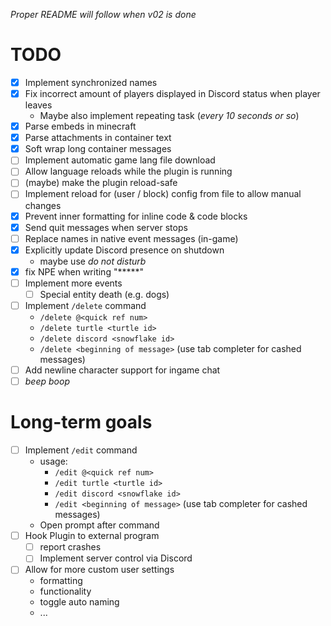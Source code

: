 *Proper README will follow when v02 is done*

# TODO
- [x] Implement synchronized names
- [x] Fix incorrect amount of players displayed in Discord status when player leaves
  - Maybe also implement repeating task (*every 10 seconds or so*)
- [x] Parse embeds in minecraft
- [x] Parse attachments in container text
- [x] Soft wrap long container messages
- [ ] Implement automatic game lang file download
- [ ] Allow language reloads while the plugin is running
- [ ] (maybe) make the plugin reload-safe
- [ ] Implement reload for (user / block) config from file to allow manual changes
- [x] Prevent inner formatting for inline code & code blocks
- [x] Send quit messages when server stops
- [ ] Replace names in native event messages (in-game)
- [x] Explicitly update Discord presence on shutdown
  - maybe use *do not disturb*
- [x] fix NPE when writing "*****"
- [ ] Implement more events
  - [ ] Special entity death (e.g. dogs)
- [ ] Implement `/delete` command
  - `/delete @<quick ref num>`
  - `/delete turtle <turtle id>`
  - `/delete discord <snowflake id>`
  - `/delete <beginning of message>` (use tab completer for cashed messages)
- [ ] Add newline character support for ingame chat
- [ ] *beep boop*

# Long-term goals
- [ ] Implement `/edit` command
  - usage:
    - `/edit @<quick ref num>`
    - `/edit turtle <turtle id>`
    - `/edit discord <snowflake id>`
    - `/edit <beginning of message>` (use tab completer for cashed messages)
  - Open prompt after command
- [ ] Hook Plugin to external program
  - [ ] report crashes
  - [ ] Implement server control via Discord
- [ ] Allow for more custom user settings
  - formatting
  - functionality
  - toggle auto naming
  - ...